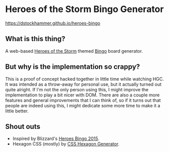 # Heroes of the Storm Bingo Generator
https://dstockhammer.github.io/heroes-bingo

## What is this thing?
A web-based [Heroes of the Storm](http://eu.battle.net/heroes/en/) themed [Bingo](https://en.wikipedia.org/wiki/Bingo_(U.S.)) board generator.

## But why is the implementation so crappy?
This is a proof of concept hacked together in little time while watching HGC. It was intended as a throw-away for personal use, but it actually turned out quite alright. If I'm not the only person using this, I might improve the implementation to play a bit nicer with DOM. There are also a couple more features and general improvements that I can think of, so if it turns out that people are indeed using this, I might dedicate some more time to make it a little better.

## Shout outs
* Inspired by Blizzard's [Heroes Bingo 2015](http://media.blizzard.com/emails/esports/hots/HeroesBingo2015.pdf).
* Hexagon CSS (mostly) by [CSS Hexagon Generator](http://csshexagon.com).